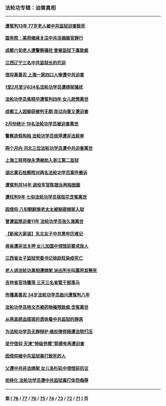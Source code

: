 ### 法轮功专辑：迫害真相
---
#### [遭冤判13年 77岁老人被中共监狱迫害致死](../../pages/nf4379/n13953812.md?03240430) 
#### [国务院：美将继续关注中共活摘器官罪行](../../pages/nf4379/n13954656.md?03240430) 
#### [成都六旬老人遭警察骚扰 曾被监狱下毒致疯](../../pages/nf4379/n13952299.md?03240430) 
#### [江西辽宁三名中共监狱长的厄运](../../pages/nf4379/n13951740.md?03240430) 
#### [信仰真善忍 上海一家四口人惨遭中共迫害](../../pages/nf4379/n13950973.md?03240430) 
#### [1至2月至少624名法轮功学员遭绑架骚扰](../../pages/nf4379/n13950181.md?03240430) 
#### [法轮功学员焦晓华遭冤判四年 女儿悲愤离世](../../pages/nf4379/n13949614.md?03240430) 
#### [成都工人因偷窃被判无期 改过向善又遭迫害](../../pages/nf4379/n13948561.md?03240430) 
#### [2月份统计 19名法轮功学员被迫害离世](../../pages/nf4379/n13947335.md?03240430) 
#### [警察造假构陷 法轮功学员徐萍遭非法庭审](../../pages/nf4379/n13946469.md?03240430) 
#### [两个月内 河北三位法轮功学员遭中共迫害离世](../../pages/nf4379/n13945856.md?03240430) 
#### [上海工程师徐永清被劫入浙江第二监狱](../../pages/nf4379/n13945041.md?03240430) 
#### [湖北黄石检察院对两名法轮功学员案件撤诉](../../pages/nf4379/n13944382.md?03240430) 
#### [遭冤判共14年 退役军官陈银汝再陷囹圄](../../pages/nf4379/n13943569.md?03240430) 
#### [遭枉判9年 七旬法轮功学员宿桂花含冤离世](../../pages/nf4379/n13943708.md?03240430) 
#### [因信仰 八旬朝鲜族老太太被秘密绑架入狱](../../pages/nf4379/n13942333.md?03240430) 
#### [曾遭监禁迫害11年 法轮功学员张久海离世](../../pages/nf4379/n13941569.md?03240430) 
#### [【新闻大家谈】东北女子中共黑牢历难记](../../pages/nf4379/n13942450.md?03240430) 
#### [母亲遭非法关押 女儿加国中领馆前要求放人](../../pages/nf4379/n13941094.md?03240430) 
#### [江西省女子监狱党委书记徐跃旺染疫死亡](../../pages/nf4379/n13940039.md?03240430) 
#### [老人讲法轮功真相遭绑架 派出所长叫嚣将其整死](../../pages/nf4379/n13939553.md?03240430) 
#### [吉林省官场震荡 三天三名省管干部落马](../../pages/nf4379/n13939851.md?03240430) 
#### [传播真善忍 34岁法轮功学员曲兴遭冤判八年](../../pages/nf4379/n13939536.md?03240430) 
#### [法轮功学员杨文杰被药物摧残致疯 含冤离世](../../pages/nf4379/n13938659.md?03240430) 
#### [从两具瘀血斑斑的遗体看中共监狱的罪恶](../../pages/nf4379/n13936388.md?03240430) 
#### [为法轮功学员无罪辩护 维权律师频遭法院打压](../../pages/nf4379/n13937296.md?03240430) 
#### [坚守信仰 天津“特级劳模”郭德有再遭迫害](../../pages/nf4379/n13934725.md?03240430) 
#### [因信仰被中共监狱毒打致死的人](../../pages/nf4379/n13934141.md?03240430) 
#### [父遭中共非法绑架 女儿洛杉矶中领馆前抗议](../../pages/nf4379/n13933807.md?03240430) 
#### [拒转化 法轮功学员遭中共监狱毒打体罚侮辱](../../pages/nf4379/n13928989.md?03240430) 

---
#### 第 [ [78](./78.md?03240430) / [77](./77.md?03240430) / [76](./76.md?03240430) / [75](./75.md?03240430) / [74](./74.md?03240430) / [73](./73.md?03240430) / [72](./72.md?03240430) / [71](./71.md?03240430) ] 页
